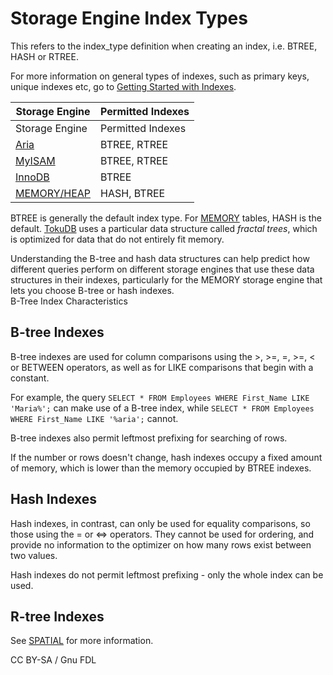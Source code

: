 # Storage Engine Index Types

This refers to the index\_type definition when creating an index, i.e. BTREE, HASH or RTREE.

For more information on general types of indexes, such as primary keys, unique indexes etc, go to [Getting Started with Indexes](https://mariadb.com/kb/en/getting-started-with-indexes/).

| Storage Engine                                                                | Permitted Indexes |
| ----------------------------------------------------------------------------- | ----------------- |
| Storage Engine                                                                | Permitted Indexes |
| [Aria](../../../server-usage/storage-engines/aria/)                           | BTREE, RTREE      |
| [MyISAM](../../../server-usage/storage-engines/myisam-storage-engine/)        | BTREE, RTREE      |
| [InnoDB](../../../server-usage/storage-engines/innodb/)                       | BTREE             |
| [MEMORY/HEAP](../../../server-usage/storage-engines/memory-storage-engine.md) | HASH, BTREE       |

BTREE is generally the default index type. For [MEMORY](../../../server-usage/storage-engines/memory-storage-engine.md) tables, HASH is the default. [TokuDB](../../../server-usage/storage-engines/tokudb/) uses a particular data structure called _fractal trees_, which is optimized for data that do not entirely fit memory.

Understanding the B-tree and hash data structures can help predict how different queries perform on different storage engines that use these data structures in their indexes, particularly for the MEMORY storage engine that lets you choose B-tree or hash indexes.\
B-Tree Index Characteristics

## B-tree Indexes

B-tree indexes are used for column comparisons using the >, >=, =, >=, < or BETWEEN operators, as well as for LIKE comparisons that begin with a constant.

For example, the query `SELECT * FROM Employees WHERE First_Name LIKE 'Maria%';` can make use of a B-tree index, while `SELECT * FROM Employees WHERE First_Name LIKE '%aria';` cannot.

B-tree indexes also permit leftmost prefixing for searching of rows.

If the number or rows doesn't change, hash indexes occupy a fixed amount of memory, which is lower than the memory occupied by BTREE indexes.

## Hash Indexes

Hash indexes, in contrast, can only be used for equality comparisons, so those using the = or <=> operators. They cannot be used for ordering, and provide no information to the optimizer on how many rows exist between two values.

Hash indexes do not permit leftmost prefixing - only the whole index can be used.

## R-tree Indexes

See [SPATIAL](../../../reference/sql-structure/geometry/spatial-index.md) for more information.

CC BY-SA / Gnu FDL
